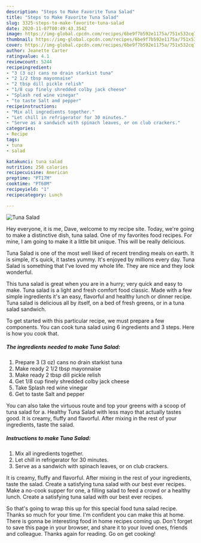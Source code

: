 ```yaml
---
description: "Steps to Make Favorite Tuna Salad"
title: "Steps to Make Favorite Tuna Salad"
slug: 3325-steps-to-make-favorite-tuna-salad
date: 2020-11-07T00:49:43.354Z
image: https://img-global.cpcdn.com/recipes/6be9f7b592e1175a/751x532cq70/tuna-salad-recipe-main-photo.jpg
thumbnail: https://img-global.cpcdn.com/recipes/6be9f7b592e1175a/751x532cq70/tuna-salad-recipe-main-photo.jpg
cover: https://img-global.cpcdn.com/recipes/6be9f7b592e1175a/751x532cq70/tuna-salad-recipe-main-photo.jpg
author: Jeanette Carter
ratingvalue: 4.1
reviewcount: 5244
recipeingredient:
- "3 (3 oz) cans no drain starkist tuna"
- "2 1/2 tbsp mayonnaise"
- "2 tbsp dill pickle relish"
- "1/8 cup finely shredded colby jack cheese"
- "Splash red wine vinegar"
- "to taste Salt and pepper"
recipeinstructions:
- "Mix all ingredients together."
- "Let chill in refrigerator for 30 minutes."
- "Serve as a sandwich with spinach leaves, or on club crackers."
categories:
- Recipe
tags:
- tuna
- salad

katakunci: tuna salad 
nutrition: 258 calories
recipecuisine: American
preptime: "PT17M"
cooktime: "PT60M"
recipeyield: "1"
recipecategory: Lunch

---
```



![Tuna Salad](https://img-global.cpcdn.com/recipes/6be9f7b592e1175a/751x532cq70/tuna-salad-recipe-main-photo.jpg)

Hey everyone, it is me, Dave, welcome to my recipe site. Today, we're going to make a distinctive dish, tuna salad. One of my favorites food recipes. For mine, I am going to make it a little bit unique. This will be really delicious.

Tuna Salad is one of the most well liked of recent trending meals on earth. It is simple, it's quick, it tastes yummy. It's enjoyed by millions every day. Tuna Salad is something that I've loved my whole life. They are nice and they look wonderful.

This tuna salad is great when you are in a hurry; very quick and easy to make. Tuna salad is a light and fresh comfort food classic. Made with a few simple ingredients it&#39;s an easy, flavorful and healthy lunch or dinner recipe. Tuna salad is delicious all by itself, on a bed of fresh greens, or in a tuna salad sandwich.


To get started with this particular recipe, we must prepare a few components. You can cook tuna salad using 6 ingredients and 3 steps. Here is how you cook that.

<!--inarticleads1-->

##### The ingredients needed to make Tuna Salad:

1. Prepare 3 (3 oz) cans no drain starkist tuna
1. Make ready 2 1/2 tbsp mayonnaise
1. Make ready 2 tbsp dill pickle relish
1. Get 1/8 cup finely shredded colby jack cheese
1. Take Splash red wine vinegar
1. Get to taste Salt and pepper


You can also take the virtuous route and top your greens with a scoop of tuna salad for a. Healthy Tuna Salad with less mayo that actually tastes good. It is creamy, fluffy and flavorful. After mixing in the rest of your ingredients, taste the salad. 

<!--inarticleads2-->

##### Instructions to make Tuna Salad:

1. Mix all ingredients together.
1. Let chill in refrigerator for 30 minutes.
1. Serve as a sandwich with spinach leaves, or on club crackers.


It is creamy, fluffy and flavorful. After mixing in the rest of your ingredients, taste the salad. Create a satisfying tuna salad with our best ever recipes. Make a no-cook supper for one, a filling salad to feed a crowd or a healthy lunch. Create a satisfying tuna salad with our best ever recipes. 

So that's going to wrap this up for this special food tuna salad recipe. Thanks so much for your time. I'm confident you can make this at home. There is gonna be interesting food in home recipes coming up. Don't forget to save this page in your browser, and share it to your loved ones, friends and colleague. Thanks again for reading. Go on get cooking!
